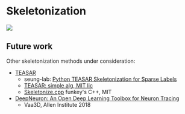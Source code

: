 # Skeletonization

![](http://reconstrue.com/projects/brightfield_neurons/allen_morphology_viz.png)


## Future work

Other skeletonization methods under consideration:
- [TEASAR](http://spin2013.cs.sunysb.edu/~bender/pub/PG2000_teasar.pdf)
  - seung-lab: [Python TEASAR Skeletonization for Sparse Labels](https://github.com/seung-lab/skeletonization)
  - [TEASAR: simple alg, MIT lic](https://github.com/scikit-image/scikit-image/issues/1621)
  - [Skeletonize.cpp](https://github.com/funkey/imageprocessing/blob/master/Skeletonize.cpp) funkey's C++, MIT
- [DeepNeuron: An Open Deep Learning Toolbox for Neuron Tracing](https://www.biorxiv.org/content/10.1101/254318v1.full.pdf)
  - Vaa3D, Allen Institute 2018
